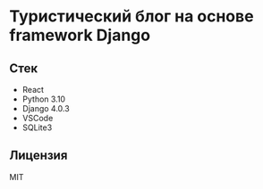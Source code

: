 # Туристический блог на основе framework Django

## Стек

* React
* Python 3.10
* Django 4.0.3
* VSCode
* SQLite3


## Лицензия

MIT
